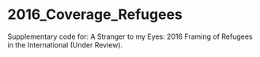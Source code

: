 # 2016_Coverage_Refugees
Supplementary code for: A Stranger to my Eyes: 2016 Framing of Refugees in the International (Under Review).

